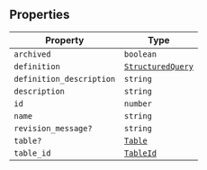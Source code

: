 ## Properties

| Property | Type |
| ------ | ------ |
| <a id="archived"></a> `archived` | `boolean` |
| <a id="definition"></a> `definition` | [`StructuredQuery`](StructuredQuery.md) |
| <a id="definition_description"></a> `definition_description` | `string` |
| <a id="description"></a> `description` | `string` |
| <a id="id"></a> `id` | `number` |
| <a id="name"></a> `name` | `string` |
| <a id="revision_message"></a> `revision_message?` | `string` |
| <a id="table"></a> `table?` | [`Table`](Table.md) |
| <a id="table_id"></a> `table_id` | [`TableId`](TableId.md) |
